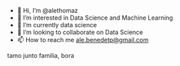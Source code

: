- 👋 Hi, I’m @alethomaz
- 👀 I’m interested in Data Science and Machine Learning 
- 🌱 I’m currently data science
- 💞️ I’m looking to collaborate on Data Science 
- 📫 How to reach me ale.benedetp@gmail.com

tamo junto familia, bora 
